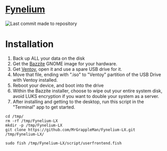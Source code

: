 # [Fynelium](https://www.notion.so/Fynelium-27642d161cf9808fbcede4e053ec533c?source=copy_link)

![Last commit made to repository](https://img.shields.io/github/last-commit/MrGrappleMan/Fynelium-LX?style=for-the-badge)

# Installation

1. Back up ALL your data on the disk
2. Get the [Bazzite](https://bazzite.gg/#image-picker) GNOME image for your hardware.
3. Get [Ventoy](https://github.com/ventoy/Ventoy/releases/latest), open it and use a spare USB drive for it.
4. Move that file, ending with ".iso" to "Ventoy" partition of the USB Drive with Ventoy installed.
5. Reboot your device, and boot into the drive
6. Within the Bazzite installer, choose to wipe out your entire system disk, avoid LUKS encryption if you want to double your system as a server.
7. After installing and getting to the desktop, run this script in the "Terminal" app to get started.

```
cd /tmp/
rm -rf /tmp/Fynelium-LX
mkdir -p /tmp/Fynelium-LX
git clone https://github.com/MrGrappleMan/Fynelium-LX.git /tmp/Fynelium-LX/

sudo fish /tmp/Fynelium-LX/script/userfrontend.fish
```
